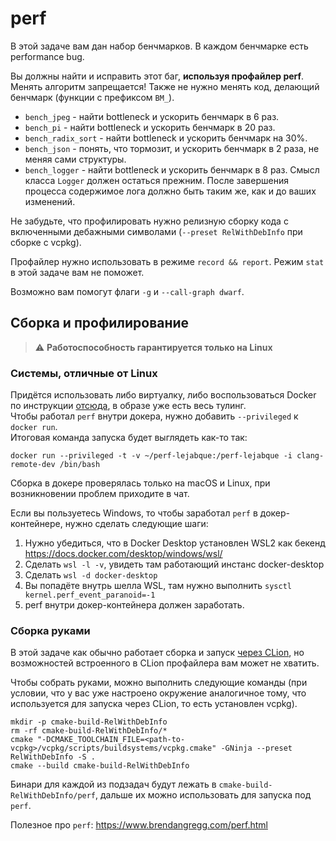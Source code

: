 # perf

В этой задаче вам дан набор бенчмарков. В каждом бенчмарке есть performance bug.

Вы должны найти и исправить этот баг, **используя профайлер perf**. Менять
алгоритм запрещается! Также не нужно менять код, делающий бенчмарк (функции с префиксом `BM_`).

 - `bench_jpeg` - найти bottleneck и ускорить бенчмарк в 6 раз.
 - `bench_pi` - найти bottleneck и ускорить бенчмарк в 20 раз.
 - `bench_radix_sort` - найти bottleneck и ускорить бенчмарк на 30%.
 - `bench_json` - понять, что тормозит, и ускорить бенчмарк в 2 раза, не меняя сами структуры.
 - `bench_logger` - найти bottleneck и ускорить бенчмарк в 8 раз. Смысл класса `Logger` должен остаться прежним. После завершения процесса содержимое лога должно быть таким же, как и до ваших изменений.

Не забудьте, что профилировать нужно релизную сборку кода с включенными дебажными символами (`--preset RelWithDebInfo` при сборке с vcpkg).

Профайлер нужно использовать в режиме `record && report`. Режим `stat` в этой задаче вам не поможет.

Возможно вам помогут флаги `-g` и `--call-graph dwarf`.

## Сборка и профилирование

> :warning: **Работоспособность гарантируется только на Linux**

### Системы, отличные от Linux

Придётся использовать либо виртуалку, либо воспользоваться Docker по инструкции [отсюда](https://github.com/CPP-KT/dev-tools), в образе уже есть весь тулинг. \
Чтобы работал `perf` внутри докера, нужно добавить `--privileged` к `docker run`. \
Итоговая команда запуска будет выглядеть как-то так:
```
docker run --privileged -t -v ~/perf-lejabque:/perf-lejabque -i clang-remote-dev /bin/bash
```
Сборка в докере проверялась только на macOS и Linux, при возникновении проблем приходите в чат.

Если вы пользуетесь Windows, то чтобы заработал `perf` в докер-контейнере, нужно сделать следующие шаги:
1. Нужно убедиться, что в Docker Desktop установлен WSL2 как бекенд https://docs.docker.com/desktop/windows/wsl/
2. Cделать `wsl -l -v`, увидеть там работающий инстанс docker-desktop
3. Cделать `wsl -d docker-desktop`
4. Вы попадёте внутрь шелла WSL, там нужно выполнить `sysctl kernel.perf_event_paranoid=-1`
5. perf внутри докер-контейнера должен заработать.

### Сборка руками

В этой задаче как обычно работает сборка и запуск [через CLion](https://cpp-kt.github.io/course/ide/clion.html), но возможностей встроенного в CLion профайлера вам может не хватить.

Чтобы собрать руками, можно выполнить следующие команды (при условии, что у вас уже настроено окружение аналогичное тому, что используется для запуска через CLion, то есть установлен vcpkg).
```
mkdir -p cmake-build-RelWithDebInfo
rm -rf cmake-build-RelWithDebInfo/*
cmake "-DCMAKE_TOOLCHAIN_FILE=<path-to-vcpkg>/vcpkg/scripts/buildsystems/vcpkg.cmake" -GNinja --preset RelWithDebInfo -S .
cmake --build cmake-build-RelWithDebInfo
```
Бинари для каждой из подзадач будут лежать в `cmake-build-RelWithDebInfo/perf`, дальше их можно использовать для запуска под `perf`.

Полезное про `perf`: https://www.brendangregg.com/perf.html
